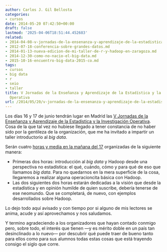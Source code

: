 ```yaml
---
author: Carlos J. Gil Bellosta
categories:
- cursos
date: 2014-05-20 07:42:50+00:00
draft: false
lastmod: '2025-04-06T18:51:44.452683'
related:
- 2014-04-08-v-jornadas-de-la-ensenanza-y-aprendizaje-de-la-estadistica-y-la-investigacion-operativa.md
- 2012-07-18-conferencia-sobre-grandes-datos.md
- 2014-01-13-nueva-edicion-de-mi-taller-de-r-y-hadoop-en-zaragoza.md
- 2014-12-30-como-no-nacio-el-big-data.md
- 2015-10-16-encuentro-big-data-2015-co.md
tags:
- cursos
- big data
- r
- seio
- taller
title: V Jornadas de la Enseñanza y Aprendizaje de la Estadística y la Investigación
  Operativa
url: /2014/05/20/v-jornadas-de-la-ensenanza-y-aprendizaje-de-la-estadistica-y-la-investigacion-operativa-2/
---
```


Los días 16 y 17 de junio tendrán lugar en Madrid las [V Jornadas de la Enseñanza y Aprendizaje de la Estadística y la Investigación Operativa](http://www.defensa.gob.es/genaeio2014/index.html). Cosa de la que tal vez no hubiese llegado a tener constancia de no haber sido por la gentileza de la organización, que me ha invitado a impartir un taller introductorio al _big data_.

Serán cuatro [horas y media en la mañana del 17](http://www.defensa.gob.es/genaeio2014/html/programa.html) organizadas de la siguiente manera:

* Primeras dos horas: introducción al _big data_ y Hadoop desde una perspectiva no estadística: el qué, cuándo, cómo y para qué de eso que llamamos _big data_. Para no quedarnos en la mera superficie de la cosa, llegaremos a realizar alguna operacioncita básica con Hadoop.
* Las dos siguientes dos horas estarán dedicadas a la visión que desde la estadística y en opinión humilde de quien suscribe, debería tenerse de ese neomundo. Que se completará, de nuevo, con ejemplos desarrollados sobre Hadoop.

Lo dejo todo aquí avisado y con tiempo por si alguno de mis lectores se anima, acude y así aprovechamos y nos saludamos.

Y termino agradeciendo a los organizadores que hayan contado conmigo pero, sobre todo, el interés que tienen —y es mérito doble en un país tan desinclinado a lo nuevo— por descubrir qué puede traer de bueno tanto para ellos como para sus alumnos todas estas cosas que está trayendo consigo el siglo que corre.
